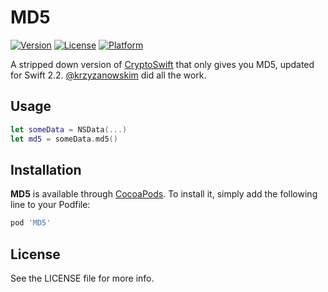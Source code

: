 # MD5

[![Version](https://img.shields.io/cocoapods/v/MD5.svg?style=flat)](https://cocoapods.org/pods/MD5)
[![License](https://img.shields.io/cocoapods/l/MD5.svg?style=flat)](https://cocoapods.org/pods/MD5)
[![Platform](https://img.shields.io/cocoapods/p/MD5.svg?style=flat)](https://cocoapods.org/pods/MD5)

A stripped down version of [CryptoSwift](https://github.com/krzyzanowskim/CryptoSwift) that only gives you MD5, updated for Swift 2.2. [@krzyzanowskim](https://github.com/krzyzanowskim) did all the work.

## Usage

```swift
let someData = NSData(...)
let md5 = someData.md5()
```

## Installation

**MD5** is available through [CocoaPods](http://cocoapods.org). To install
it, simply add the following line to your Podfile:

```ruby
pod 'MD5'
```

## License

See the LICENSE file for more info.
